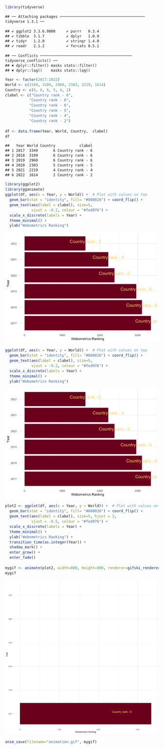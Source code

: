 
``` r
library(tidyverse)
```

    ## ── Attaching packages ─────────────────────────────────────── tidyverse 1.3.1 ──

    ## ✔ ggplot2 3.3.6.9000     ✔ purrr   0.3.4     
    ## ✔ tibble  3.1.7          ✔ dplyr   1.0.9     
    ## ✔ tidyr   1.2.0          ✔ stringr 1.4.0     
    ## ✔ readr   2.1.2          ✔ forcats 0.5.1

    ## ── Conflicts ────────────────────────────────────────── tidyverse_conflicts() ──
    ## ✖ dplyr::filter() masks stats::filter()
    ## ✖ dplyr::lag()    masks stats::lag()

``` r
Year <- factor(2017:2022)
World <- c(3349, 3109, 2960, 2383, 2219, 1614)
Country <- c(6, 6, 6, 5, 4, 2)
clabel <- c("Country rank - 6",
           "Country rank - 6",
           "Country rank - 6",
           "Country rank - 5",
           "Country rank - 4",
           "Country rank - 2")

df <- data.frame(Year, World, Country,  clabel)
df
```

    ##   Year World Country           clabel
    ## 1 2017  3349       6 Country rank - 6
    ## 2 2018  3109       6 Country rank - 6
    ## 3 2019  2960       6 Country rank - 6
    ## 4 2020  2383       5 Country rank - 5
    ## 5 2021  2219       4 Country rank - 4
    ## 6 2022  1614       2 Country rank - 2

``` r
library(ggplot2)
library(gganimate)
ggplot(df, aes(x = Year, y = World)) +  # Plot with values on top
  geom_bar(stat = "identity", fill= "#800026") + coord_flip() +
  geom_text(aes(label = clabel), size=5,
            vjust = -0.2, colour = "#fed976") +
  scale_x_discrete(labels = Year) + 
  theme_minimal() + 
  ylab("Webometrics Ranking")  
```

![](plots_files/figure-gfm/unnamed-chunk-1-1.png)<!-- -->

``` r
ggplot(df, aes(x = Year, y = World)) +  # Plot with values on top
  geom_bar(stat = "identity", fill= "#800026") + coord_flip() +
  geom_text(aes(label = clabel), size=5,
            vjust = -0.2, colour = "#fed976") +
  scale_x_discrete(labels = Year) + 
  theme_minimal() + 
  ylab("Webometrics Ranking")  
```

![](plots_files/figure-gfm/unnamed-chunk-1-2.png)<!-- -->

``` r
plot2 <- ggplot(df, aes(x = Year, y = World)) +  # Plot with values on top
  geom_bar(stat = "identity", fill= "#800026") + coord_flip() +
  geom_text(aes(label = clabel), size=5, hjust = 2,
            vjust = -0.5, colour = "#fed976") +
  scale_x_discrete(labels = Year) + 
  theme_minimal() + 
  ylab("Webometrics Ranking") + 
  transition_time(as.integer(Year)) +
  shadow_mark() +
  enter_grow() +
  enter_fade()

mygif <- animate(plot2, width=800, height=800, renderer=gifski_renderer(loop=FALSE))  
mygif
```

![](plots_files/figure-gfm/unnamed-chunk-1-1.gif)<!-- -->

``` r
anim_save(filename="animation.gif", mygif)
```
